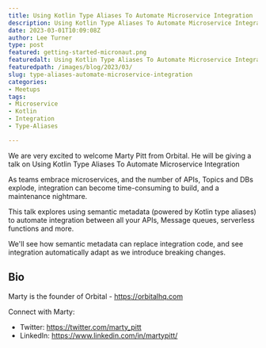 ```yaml
---
title: Using Kotlin Type Aliases To Automate Microservice Integration
description: Using Kotlin Type Aliases To Automate Microservice Integration with Marty Pitt
date: 2023-03-01T10:09:08Z
author: Lee Turner
type: post
featured: getting-started-micronaut.png
featuredalt: Using Kotlin Type Aliases To Automate Microservice Integration with Marty Pitt
featuredpath: /images/blog/2023/03/
slug: type-aliases-automate-microservice-integration
categories:
- Meetups
tags:
- Microservice
- Kotlin
- Integration
- Type-Aliases

---
```


We are very excited to welcome Marty Pitt from Orbital. He will be giving a talk on Using Kotlin Type Aliases To Automate Microservice Integration

As teams embrace microservices, and the number of APIs, Topics and DBs explode, integration can become time-consuming to build, and a maintenance nightmare.

This talk explores using semantic metadata (powered by Kotlin type aliases) to automate integration between all your APIs, Message queues, serverless functions and more.

We'll see how semantic metadata can replace integration code, and see integration automatically adapt as we introduce breaking changes.

## Bio

Marty is the founder of Orbital - https://orbitalhq.com

Connect with Marty:
* Twitter: https://twitter.com/marty_pitt
* LinkedIn: https://www.linkedin.com/in/martypitt/